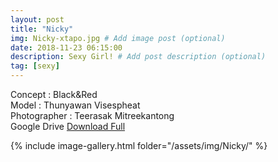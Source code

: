 ```yaml
---
layout: post
title: "Nicky"
img: Nicky-xtapo.jpg # Add image post (optional)
date: 2018-11-23 06:15:00
description: Sexy Girl! # Add post description (optional)
tag: [sexy]
---
```

Concept : Black&Red   
Model : Thunyawan Visespheat  
Photographer : Teerasak Mitreekantong  
Google Drive [Download Full](http://gestyy.com/e0BQ70)           


{% include image-gallery.html folder="/assets/img/Nicky/" %}

